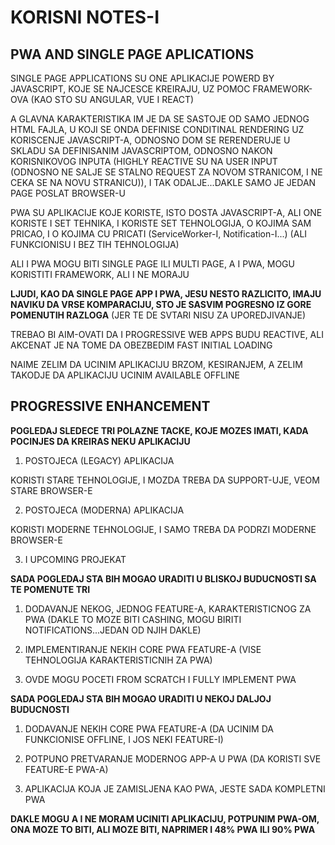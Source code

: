 # KORISNI NOTES-I

## PWA AND SINGLE PAGE APLICATIONS

SINGLE PAGE APPLICATIONS SU ONE APLIKACIJE POWERD BY JAVASCRIPT, KOJE SE NAJCESCE KREIRAJU, UZ POMOC FRAMEWORK-OVA (KAO STO SU ANGULAR, VUE I REACT)

A GLAVNA KARAKTERISTIKA IM JE DA SE SASTOJE OD SAMO JEDNOG HTML FAJLA, U KOJI SE ONDA DEFINISE CONDITINAL RENDERING UZ KORISCENJE JAVASCRIPT-A, ODNOSNO DOM SE RERENDERUJE U SKLADU SA DEFINISANIM JAVASCRIPTOM, ODNOSNO NAKON KORISNIKOVOG INPUTA (HIGHLY REACTIVE SU NA USER INPUT (ODNOSNO NE SALJE SE STALNO REQUEST ZA NOVOM STRANICOM, I NE CEKA SE NA NOVU STRANICU)), I TAK ODALJE...DAKLE SAMO JE JEDAN PAGE POSLAT BROWSER-U

PWA SU APLIKACIJE KOJE KORISTE, ISTO DOSTA JAVASCRIPT-A, ALI ONE KORISTE I SET TEHNIKA, I KORISTE SET TEHNOLOGIJA, O KOJIMA SAM PRICAO, I O KOJIMA CU PRICATI (ServiceWorker-I, Notification-I...) (ALI FUNKCIONISU I BEZ TIH TEHNOLOGIJA)

ALI I PWA MOGU BITI SINGLE PAGE ILI MULTI PAGE, A I PWA, MOGU KORISTITI FRAMEWORK, ALI I NE MORAJU

**LJUDI, KAO DA SINGLE PAGE APP I PWA, JESU NESTO RAZLICITO, IMAJU NAVIKU DA VRSE KOMPARACIJU, STO JE SASVIM POGRESNO IZ GORE POMENUTIH RAZLOGA** (JER TE DE SVTARI NISU ZA UPOREDJIVANJE)

TREBAO BI AIM-OVATI DA I PROGRESSIVE WEB APPS BUDU REACTIVE, ALI AKCENAT JE NA TOME DA OBEZBEDIM FAST INITIAL LOADING

NAIME ZELIM DA UCINIM APLIKACIJU BRZOM, KESIRANJEM, A ZELIM TAKODJE DA APLIKACIJU UCINIM AVAILABLE OFFLINE

## PROGRESSIVE ENHANCEMENT

**POGLEDAJ SLEDECE TRI POLAZNE TACKE, KOJE MOZES IMATI, KADA POCINJES DA KREIRAS NEKU APLIKACIJU**

1. POSTOJECA (LEGACY) APLIKACIJA

KORISTI STARE TEHNOLOGIJE, I MOZDA TREBA DA SUPPORT-UJE, VEOM STARE BROWSER-E

2. POSTOJECA (MODERNA) APLIKACIJA

KORISTI MODERNE TEHNOLOGIJE, I SAMO TREBA DA PODRZI MODERNE BROWSER-E

3. I UPCOMING PROJEKAT

**SADA POGLEDAJ STA BIH MOGAO URADITI U BLISKOJ BUDUCNOSTI SA TE POMENUTE TRI**

1. DODAVANJE NEKOG, JEDNOG FEATURE-A, KARAKTERISTICNOG ZA PWA (DAKLE TO MOZE BITI CASHING, MOGU BIRITI NOTIFICATIONS...JEDAN OD NJIH DAKLE)

2. IMPLEMENTIRANJE NEKIH CORE PWA FEATURE-A (VISE TEHNOLOGIJA KARAKTERISTICNIH ZA PWA)

3. OVDE MOGU POCETI FROM SCRATCH I FULLY IMPLEMENT PWA

**SADA POGLEDAJ STA BIH MOGAO URADITI U NEKOJ DALJOJ BUDUCNOSTI**

1. DODAVANJE NEKIH CORE PWA FEATURE-A (DA UCINIM DA FUNKCIONISE OFFLINE, I JOS NEKI FEATURE-I)

2. POTPUNO PRETVARANJE MODERNOG APP-A U PWA (DA KORISTI SVE FEATURE-E PWA-A)

3. APLIKACIJA KOJA JE ZAMISLJENA KAO PWA, JESTE SADA KOMPLETNI PWA

**DAKLE MOGU A I NE MORAM UCINITI APLIKACIJU, POTPUNIM PWA-OM, ONA MOZE TO BITI, ALI MOZE BITI, NAPRIMER I 48% PWA ILI 90% PWA**

